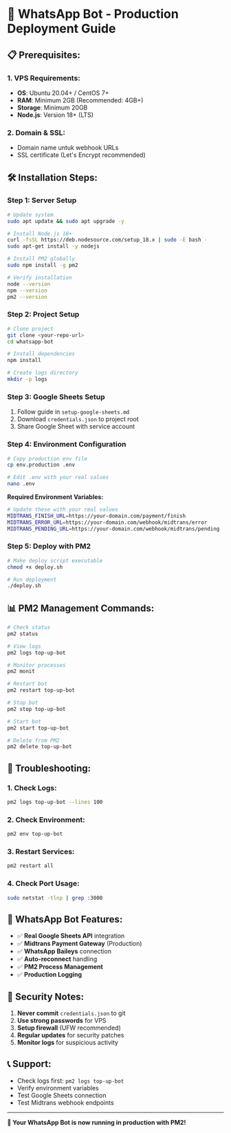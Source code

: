 # 🚀 WhatsApp Bot - Production Deployment Guide

## 📋 **Prerequisites:**

### **1. VPS Requirements:**
- **OS**: Ubuntu 20.04+ / CentOS 7+
- **RAM**: Minimum 2GB (Recommended: 4GB+)
- **Storage**: Minimum 20GB
- **Node.js**: Version 18+ (LTS)

### **2. Domain & SSL:**
- Domain name untuk webhook URLs
- SSL certificate (Let's Encrypt recommended)

## 🛠️ **Installation Steps:**

### **Step 1: Server Setup**
```bash
# Update system
sudo apt update && sudo apt upgrade -y

# Install Node.js 18+
curl -fsSL https://deb.nodesource.com/setup_18.x | sudo -E bash -
sudo apt-get install -y nodejs

# Install PM2 globally
sudo npm install -g pm2

# Verify installation
node --version
npm --version
pm2 --version
```

### **Step 2: Project Setup**
```bash
# Clone project
git clone <your-repo-url>
cd whatsapp-bot

# Install dependencies
npm install

# Create logs directory
mkdir -p logs
```

### **Step 3: Google Sheets Setup**
1. Follow guide in `setup-google-sheets.md`
2. Download `credentials.json` to project root
3. Share Google Sheet with service account

### **Step 4: Environment Configuration**
```bash
# Copy production env file
cp env.production .env

# Edit .env with your real values
nano .env
```

**Required Environment Variables:**
```bash
# Update these with your real values
MIDTRANS_FINISH_URL=https://your-domain.com/payment/finish
MIDTRANS_ERROR_URL=https://your-domain.com/webhook/midtrans/error
MIDTRANS_PENDING_URL=https://your-domain.com/webhook/midtrans/pending
```

### **Step 5: Deploy with PM2**
```bash
# Make deploy script executable
chmod +x deploy.sh

# Run deployment
./deploy.sh
```

## 📊 **PM2 Management Commands:**

```bash
# Check status
pm2 status

# View logs
pm2 logs top-up-bot

# Monitor processes
pm2 monit

# Restart bot
pm2 restart top-up-bot

# Stop bot
pm2 stop top-up-bot

# Start bot
pm2 start top-up-bot

# Delete from PM2
pm2 delete top-up-bot
```

## 🔧 **Troubleshooting:**

### **1. Check Logs:**
```bash
pm2 logs top-up-bot --lines 100
```

### **2. Check Environment:**
```bash
pm2 env top-up-bot
```

### **3. Restart Services:**
```bash
pm2 restart all
```

### **4. Check Port Usage:**
```bash
sudo netstat -tlnp | grep :3000
```

## 📱 **WhatsApp Bot Features:**

- ✅ **Real Google Sheets API** integration
- ✅ **Midtrans Payment Gateway** (Production)
- ✅ **WhatsApp Baileys** connection
- ✅ **Auto-reconnect** handling
- ✅ **PM2 Process Management**
- ✅ **Production Logging**

## 🚨 **Security Notes:**

1. **Never commit** `credentials.json` to git
2. **Use strong passwords** for VPS
3. **Setup firewall** (UFW recommended)
4. **Regular updates** for security patches
5. **Monitor logs** for suspicious activity

## 📞 **Support:**

- Check logs first: `pm2 logs top-up-bot`
- Verify environment variables
- Test Google Sheets connection
- Test Midtrans webhook endpoints

---

**🎉 Your WhatsApp Bot is now running in production with PM2!**
